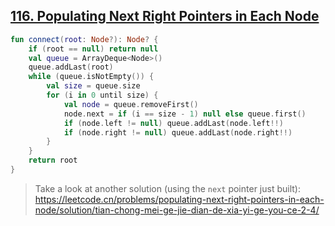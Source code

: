 ## [116. Populating Next Right Pointers in Each Node](https://leetcode.com/problems/populating-next-right-pointers-in-each-node/)

```kotlin
fun connect(root: Node?): Node? {
    if (root == null) return null
    val queue = ArrayDeque<Node>()
    queue.addLast(root)
    while (queue.isNotEmpty()) {
        val size = queue.size
        for (i in 0 until size) {
            val node = queue.removeFirst()
            node.next = if (i == size - 1) null else queue.first()
            if (node.left != null) queue.addLast(node.left!!)
            if (node.right != null) queue.addLast(node.right!!)
        }
    }
    return root
}
```

> Take a look at another solution (using the `next` pointer just built): https://leetcode.cn/problems/populating-next-right-pointers-in-each-node/solution/tian-chong-mei-ge-jie-dian-de-xia-yi-ge-you-ce-2-4/